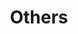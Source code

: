 ---
title: "Others"
description: "Everything you need to know to migrate old tabligs to Clay taglibs."
layout: "type"
icon: "code"
weight: 1
---